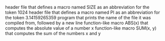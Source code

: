 header file that defines a macro named SIZE as an abbreviation for the token 1024
header file that defines a macro named PI as an abbreviation for the token 3.14159265359
program that prints the name of the file it was compiled from, followed by a new line
function-like macro ABS(x) that computes the absolute value of a number x
function-like macro SUM(x, y) that computes the sum of the numbers x and y

